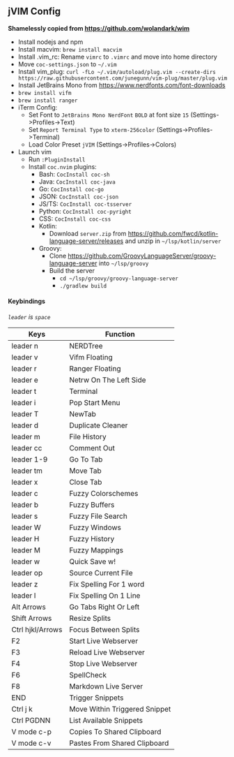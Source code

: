 ## jVIM Config ##

**Shamelessly copied from <https://github.com/wolandark/wim>**

- Install nodejs and npm
- Install macvim: `brew install macvim`
- Install .vim_rc: Rename `vimrc` to `.vimrc` and move into home directory
- Move `coc-settings.json` to `~/.vim`
- Install vim_plug: `curl -fLo ~/.vim/autoload/plug.vim --create-dirs https://raw.githubusercontent.com/junegunn/vim-plug/master/plug.vim`
- Install JetBrains Mono from <https://www.nerdfonts.com/font-downloads>
- `brew install vifm`
- `brew install ranger`
- iTerm Config:
    - Set Font to `JetBrains Mono NerdFont` `BOLD` at font size `15` (Settings->Profiles->Text)
    - Set `Report Terminal Type` to `xterm-256color` (Settings->Profiles->Terminal)
    - Load Color Preset `jVIM` (Settings->Profiles->Colors)
- Launch vim
    - Run `:PluginInstall`
    - Install `coc.nvim` plugins:
        - Bash: `CocInstall coc-sh`
        - Java: `CocInstall coc-java`
        - Go: `CocInstall coc-go`
        - JSON: `CocInstall coc-json`
        - JS/TS: `CocInstall coc-tsserver`
        - Python: `CocInstall coc-pyright`
        - CSS: `CocInstall coc-css`
        - Kotlin:
            - Download `server.zip` from https://github.com/fwcd/kotlin-language-server/releases and unzip in `~/lsp/kotlin/server`
        - Groovy:
            - Clone https://github.com/GroovyLanguageServer/groovy-language-server into `~/lsp/groovy`
            - Build the server
                - `cd ~/lsp/groovy/groovy-language-server`
                - `./gradlew build`

#### Keybindings ####
_`leader` is `space`_

|Keys              |Function               |
| --               | --                    |
| leader n         | NERDTree              |
| leader v         | Vifm Floating         |
| leader r         | Ranger Floating       |
| leader e         | Netrw On The Left Side |
| leader t         | Terminal              |
| leader i          |  Pop Start Menu   |
| leader T         | NewTab                |
| leader d         | Duplicate Cleaner     |
| leader m         | File History          |
| leader cc        | Comment Out           |
| leader 1-9       | Go To Tab             |
| leader tm        | Move Tab              |
| leader x         | Close Tab             |
| leader c         | Fuzzy Colorschemes    |
| leader b         | Fuzzy Buffers         |
| leader s         | Fuzzy File Search     |
| leader W         | Fuzzy Windows         |
| leader H         | Fuzzy History         |
| leader M         | Fuzzy Mappings        |
| leader w         | Quick Save w!         |
| leader op        | Source Current File   |
| leader z          | Fix Spelling For 1 word |
| leader l          | Fix Spelling On 1 Line |
| Alt Arrows       | Go Tabs Right Or Left |
| Shift Arrows     | Resize Splits         |
| Ctrl hjkl/Arrows | Focus Between Splits  |
| F2               | Start Live Webserver  |
| F3               | Reload Live Webserver |
| F4               | Stop Live Webserver   |
| F6               | SpellCheck            |
| F8               | Markdown Live Server  |
| END              | Trigger Snippets       |
|Ctrl j k          | Move Within Triggered Snippet |
|Ctrl PGDNN        | List Available Snippets  |
|V mode c-p | Copies To Shared Clipboard |
|V mode c-v | Pastes From Shared Clipboard | 
